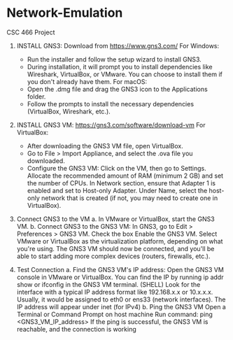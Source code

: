 # Network-Emulation
CSC 466 Project

1. INSTALL GNS3: Download from https://www.gns3.com/
    For Windows:
    - Run the installer and follow the setup wizard to install GNS3.
    - During installation, it will prompt you to install dependencies like Wireshark, VirtualBox, or VMware. You can choose to install them if you don't already have them.
    For macOS:
    - Open the .dmg file and drag the GNS3 icon to the Applications folder.
    - Follow the prompts to install the necessary dependencies (VirtualBox, Wireshark, etc.).

2. INSTALL GNS3 VM: https://gns3.com/software/download-vm 
    For VirtualBox:
    - After downloading the GNS3 VM file, open VirtualBox.
    - Go to File > Import Appliance, and select the .ova file you downloaded.
    - Configure the GNS3 VM:
        Click on the VM, then go to Settings.
        Allocate the recommended amount of RAM (minimum 2 GB) and set the number of CPUs.
        In Network section, ensure that Adapter 1 is enabled and set to Host-only Adapter.
        Under Name, select the host-only network that is created (if not, you may need to create one in VirtualBox).

3. Connect GNS3 to the VM
    a. In VMware or VirtualBox, start the GNS3 VM.
    b. Connect GNS3 to the GNS3 VM:
        In GNS3, go to Edit > Preferences > GNS3 VM.
        Check the box Enable the GNS3 VM.
        Select VMware or VirtualBox as the virtualization platform, depending on what you're using.
        The GNS3 VM should now be connected, and you'll be able to start adding more complex devices (routers, firewalls, etc.).

4. Test Connection
    a. Find the GNS3 VM's IP address:
        Open the GNS3 VM console in VMware or VirtualBox.
        You can find the IP by running ip addr show or ifconfig in the GNS3 VM terminal. (SHELL)
        Look for the interface with a typical IP address format like 192.168.x.x or 10.x.x.x. Usually, it would be assigned to eth0 or ens33 (network interfaces). The IP address will appear under inet (for IPv4)
    b. Ping the GNS3 VM
        Open a Terminal or Command Prompt on host machine
        Run command: ping <GNS3_VM_IP_address>
        If the ping is successful, the GNS3 VM is reachable, and the connection is working